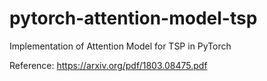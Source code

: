 # pytorch-attention-model-tsp
Implementation of Attention Model for TSP in PyTorch

Reference: https://arxiv.org/pdf/1803.08475.pdf